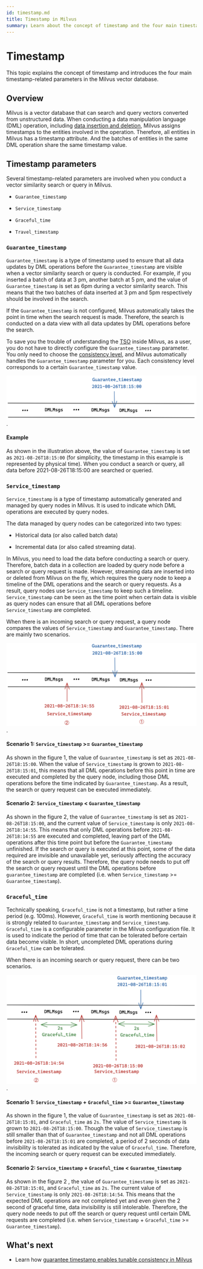 ```yaml
---
id: timestamp.md
title: Timestamp in Milvus
summary: Learn about the concept of timestamp and the four main timestamp-related parameters in the Milvus vector database.
---
```


# Timestamp

This topic explains the concept of timestamp and introduces the four main timestamp-related parameters in the Milvus vector database.

## Overview

Milvus is a vector database that can search and query vectors converted from unstructured data. When conducting a data manipulation language (DML) operation, including [data insertion and deletion](https://milvus.io/docs/v2.1.x/data_processing.md), Milvus assigns timestamps to the entities involved in the operation. Therefore, all entities in Milvus has a timestamp attribute. And the batches of entities in the same DML operation share the same timestamp value.

## Timestamp parameters

Several timestamp-related parameters are involved when you conduct a vector similarity search or query in Milvus.

- `Guarantee_timestamp`

- `Service_timestamp`

- `Graceful_time` 

- `Travel_timestamp`

### `Guarantee_timestamp`

`Guarantee_timestamp` is a type of timestamp used to ensure that all data updates by DML operations before the `Guarantee_timestamp` are visible when a vector similarity search or query is conducted. For example, if you inserted a batch of data at 3 pm, another batch at 5 pm, and the value of `Guarantee_timestamp` is set as 6pm during a vector similarity search. This means that the two batches of data inserted at 3 pm and 5pm respectively should be involved in the search.

If the `Guarantee_timestamp` is not configured, Milvus automatically takes the point in time when the search request is made. Therefore, the search is conducted on a data view with all data updates by DML operations before the search.

To save you the trouble of understanding the [TSO](https://github.com/milvus-io/milvus/blob/master/docs/design_docs/20211214-milvus_hybrid_ts.md) inside Milvus, as a user, you do not have to directly configure the `Guarantee_timestamp` parameter. You only need to choose the [consistency level](https://milvus.io/docs/v2.1.x/consistency.md), and Milvus automatically handles the `Guarantee_timestamp` parameter for you. Each consistency level corresponds to a certain `Guarantee_timestamp` value.

![Guarantee_Timestamp](../../../assets/Guarantee_Timestamp.png "An illustration of guarantee timestamp.").

#### Example 

As shown in the illustration above, the value of `Guarantee_timestamp` is set as `2021-08-26T18:15:00` (for simplicity, the timestamp in this example is represented by physical time). When you conduct a search or query, all data before 2021-08-26T18:15:00 are searched or queried.

### `Service_timestamp`

`Service_timestamp` is a type of timestamp automatically generated and managed by query nodes in Milvus. It is used to indicate which DML operations are executed by query nodes. 

The data managed by query nodes can be categorized into two types:

- Historical data (or also called batch data)

- Incremental data (or also called streaming data).

In Milvus, you need to load the data before conducting a search or query. Therefore, batch data in a collection are loaded by query node before a search or query request is made. However, streaming data are inserted into or deleted from Milvus on the fly, which requires the query node to keep a timeline of the DML operations and the search or query requests. As a result, query nodes use `Service_timestamp` to keep such a timeline.  `Service_timestamp` can be seen as the time point when certain data is visible as query nodes can ensure that all DML operations before `Service_timestamp` are completed. 

When there is an incoming search or query request, a query node compares the values of `Service_timestamp` and `Guarantee_timestamp`. There are mainly two scenarios.

![Service_Timestamp](../../../assets/Service_Timestamp.png "Comparing the values of guarantee timestamp and service timestamp.").

#### Scenario 1: `Service_timestamp` >= `Guarantee_timestamp`

As shown in the figure 1, the value of `Guarantee_timestamp` is set as `2021-08-26T18:15:00`. When the value of `Service_timestamp` is grown to `2021-08-26T18:15:01`, this means that all DML operations before this point in time are executed and completed by the query node, including those DML operations before the time indicated by `Guarantee_timestamp`. As a result, the search or query request can be executed immediately. 

#### Scenario 2: `Service_timestamp` < `Guarantee_timestamp`

As shown in the figure 2, the value of `Guarantee_timestamp` is set as `2021-08-26T18:15:00`, and the current value of `Service_timestamp` is only `2021-08-26T18:14:55`. This means that only DML operations before `2021-08-26T18:14:55` are executed and completed, leaving part of the DML operations after this time point but before the `Guarantee_timestamp` unfinished. If the search or query is executed at this point, some of the data required are invisible and unavailable yet, seriously affecting the accuracy of the search or query results. Therefore, the query node needs to put off the search or query request until the DML operations before `guarantee_timestamp` are completed (i.e. when `Service_timestamp` >= `Guarantee_timestamp`).

### `Graceful_time`

Technically speaking, `Graceful_time` is not a timestamp, but rather a time period (e.g. 100ms). However, `Graceful_time` is worth mentioning because it is strongly related to `Guarantee_timestamp` and `Service_timestamp`. `Graceful_time` is a configurable parameter in the Milvus configuration file. It is used to indicate the period of time that can be tolerated before certain data become visible. In short, uncompleted DML operations during `Graceful_time` can be tolerated. 

When there is an incoming search or query request,  there can be two scenarios.

![Graceful_Time](../../../assets/Graceful_Time.png "Comparing the values of service timestamp, graceful time, and guarantee timestamp.").

#### Scenario 1: `Service_timestamp`  +  `Graceful_time` >= `Guarantee_timestamp`

As shown in the figure 1, the value of `Guarantee_timestamp` is set as `2021-08-26T18:15:01`, and `Graceful_time` as `2s`. The value of `Service_timestamp` is grown to `2021-08-26T18:15:00`. Though the value of `Service_timestamp` is still smaller than that of `Guarantee_timestamp` and not all DML operations before `2021-08-26T18:15:01` are completed, a period of 2 seconds of data invisibility is tolerated as indicated by the value of `Graceful_time`. Therefore, the incoming search or query request can be executed immediately. 

#### Scenario 2: `Service_timestamp`  +  `Graceful_time` < `Guarantee_timestamp`

As shown in the figure 2 , the value of `Guarantee_timestamp` is set as `2021-08-26T18:15:01`, and `Graceful_time` as `2s`. The current value of `Service_timestamp` is only `2021-08-26T18:14:54`.  This means that the expected DML operations are not completed yet and even given the 2 second of graceful time, data invisibility is still intolerable. Therefore, the query node needs to put off the search or query request until certain DML requests are completed (i.e. when `Service_timestamp`  +  `Graceful_time` >= `Guarantee_timestamp`).

## What's next

- Learn how [guarantee timestamp enables tunable consistency in Milvus](consistency.md)

